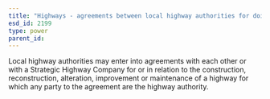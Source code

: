 ```yaml
---
title: "Highways - agreements between local highway authorities for doing of certain works"
esd_id: 2199
type: power
parent_id:  
---
```


Local highway authorities may enter into agreements with each other or with a Strategic Highway Company for or in relation to the construction, reconstruction, alteration, improvement or maintenance of a highway for which any party to the agreement are the highway authority.

